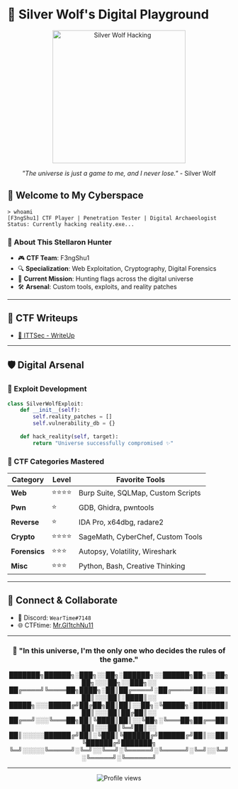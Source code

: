 # 🐺 Silver Wolf's Digital Playground
<div align="center">
  <img src="https://i.imgur.com/BUaDlxk.png" alt="Silver Wolf Hacking" width="300"/>
  
  *"The universe is just a game to me, and I never lose."* - Silver Wolf
</div>

## 👋 Welcome to My Cyberspace
```
> whoami
[F3ngShu1] CTF Player | Penetration Tester | Digital Archaeologist
Status: Currently hacking reality.exe...
```

### 🌟 About This Stellaron Hunter
- 🎮 **CTF Team**: F3ngShu1 
- 🔍 **Specialization**: Web Exploitation, Cryptography, Digital Forensics
- 🎯 **Current Mission**: Hunting flags across the digital universe
- 🛠️ **Arsenal**: Custom tools, exploits, and reality patches

---

## 📝 CTF Writeups 

- [🌟 ITTSec - WriteUp](https://github.com/MrGl1tchNu11/ITTSec-WriteUp)

---

## 🛡️ Digital Arsenal

### 🔧 Exploit Development
```python
class SilverWolfExploit:
    def __init__(self):
        self.reality_patches = []
        self.vulnerability_db = {}
    
    def hack_reality(self, target):
        return "Universe successfully compromised ✨"
```

### 🎯 CTF Categories Mastered
| Category | Level | Favorite Tools |
|----------|-------|----------------|
| **Web** | ⭐⭐⭐⭐ | Burp Suite, SQLMap, Custom Scripts |
| **Pwn** | ⭐   | GDB, Ghidra, pwntools |
| **Reverse** | ⭐    | IDA Pro, x64dbg, radare2 |
| **Crypto** | ⭐⭐⭐⭐ | SageMath, CyberChef, Custom Tools |
| **Forensics** | ⭐⭐⭐ | Autopsy, Volatility, Wireshark |
| **Misc** | ⭐⭐⭐  | Python, Bash, Creative Thinking |

---

## 🤝 Connect & Collaborate

- 💬 Discord: `WearTime#7148`
- 🌐 CTFtime: [Mr.Gl1tchNu11](https://ctftime.org/user/234347)

---

<div align="center">
  
### 🌌 "In this universe, I'm the only one who decides the rules of the game."


███████╗██████╗░███╗░░██╗░██████╗░░██████╗██╗░░██╗██╗░░░██╗░░███╗░░
██╔════╝╚════██╗████╗░██║██╔════╝░██╔════╝██║░░██║██║░░░██║░████║░░
█████╗░░░█████╔╝██╔██╗██║██║░░██╗░╚█████╗░███████║██║░░░██║██╔██║░░
██╔══╝░░░╚═══██╗██║╚████║██║░░╚██╗░╚═══██╗██╔══██║██║░░░██║╚═╝██║░░
██║░░░░░██████╔╝██║░╚███║╚██████╔╝██████╔╝██║░░██║╚██████╔╝███████╗
╚═╝░░░░░╚═════╝░╚═╝░░╚══╝░╚═════╝░╚═════╝░╚═╝░░╚═╝░╚═════╝░╚══════╝
                    

</div>

---

<div align="center">
  <img src="https://komarev.com/ghpvc/?username=MrGl1tchNu11&color=blueviolet&style=flat-square&label=Profile+Visits" alt="Profile views"/>
</div>

